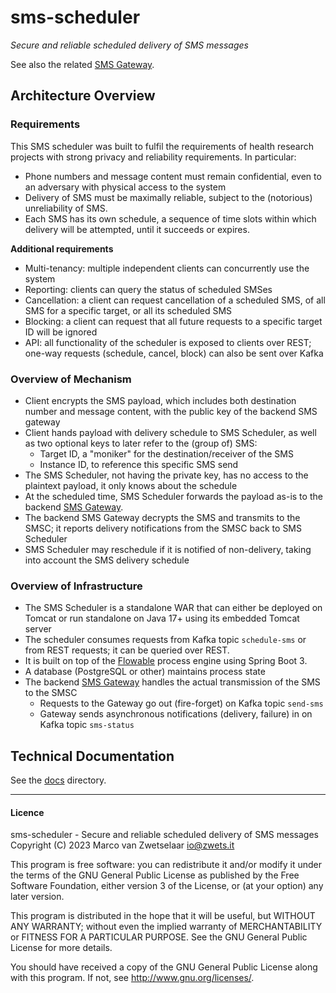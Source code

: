# sms-scheduler

_Secure and reliable scheduled delivery of SMS messages_

See also the related [SMS Gateway](https://github.com/zwets/sms-gateway).


## Architecture Overview

### Requirements

This SMS scheduler was built to fulfil the requirements of health research
projects with strong privacy and reliability requirements.  In particular:

 * Phone numbers and message content must remain confidential, even to an
   adversary with physical access to the system
 * Delivery of SMS must be maximally reliable, subject to the (notorious)
   unreliability of SMS.
 * Each SMS has its own schedule, a sequence of time slots within which
   delivery will be attempted, until it succeeds or expires.

**Additional requirements**

 * Multi-tenancy: multiple independent clients can concurrently use the
   system
 * Reporting: clients can query the status of scheduled SMSes
 * Cancellation: a client can request cancellation of a scheduled SMS, of
   all SMS for a specific target, or all its scheduled SMS
 * Blocking: a client can request that all future requests to a specific
   target ID will be ignored
 * API: all functionality of the scheduler is exposed to clients over REST;
   one-way requests (schedule, cancel, block) can also be sent over Kafka

### Overview of Mechanism

 * Client encrypts the SMS payload, which includes both destination number
   and message content, with the public key of the backend SMS gateway
 * Client hands payload with delivery schedule to SMS Scheduler, as well
   as two optional keys to later refer to the (group of) SMS:
   * Target ID, a "moniker" for the destination/receiver of the SMS
   * Instance ID, to reference this specific SMS send
 * The SMS Scheduler, not having the private key, has no access to the
   plaintext payload, it only knows about the schedule
 * At the scheduled time, SMS Scheduler forwards the payload as-is to the
   backend [SMS Gateway](https://github.com/zwets/sms-gateway).
 * The backend SMS Gateway decrypts the SMS and transmits to the SMSC;
   it reports delivery notifications from the SMSC back to SMS Scheduler
 * SMS Scheduler may reschedule if it is notified of non-delivery, taking
   into account the SMS delivery schedule

### Overview of Infrastructure

 * The SMS Scheduler is a standalone WAR that can either be deployed on
   Tomcat or run standalone on Java 17+ using its embedded Tomcat server
 * The scheduler consumes requests from Kafka topic `schedule-sms` or from
   REST requests; it can be queried over REST.
 * It is built on top of the [Flowable](https://flowable.org) process
   engine using Spring Boot 3.
 * A database (PostgreSQL or other) maintains process state
 * The backend [SMS Gateway](https://github.com/zwets/sms-gateway) handles
   the actual transmission of the SMS to the SMSC
   * Requests to the Gateway go out (fire-forget) on Kafka topic `send-sms`
   * Gateway sends asynchronous notifications (delivery, failure) in on
     Kafka topic `sms-status`


## Technical Documentation

See the [docs](docs) directory.


---

#### Licence

sms-scheduler - Secure and reliable scheduled delivery of SMS messages  
Copyright (C) 2023  Marco van Zwetselaar <io@zwets.it>

This program is free software: you can redistribute it and/or modify
it under the terms of the GNU General Public License as published by
the Free Software Foundation, either version 3 of the License, or
(at your option) any later version.

This program is distributed in the hope that it will be useful,
but WITHOUT ANY WARRANTY; without even the implied warranty of
MERCHANTABILITY or FITNESS FOR A PARTICULAR PURPOSE.  See the
GNU General Public License for more details.

You should have received a copy of the GNU General Public License
along with this program.  If not, see <http://www.gnu.org/licenses/>.

